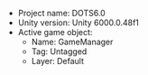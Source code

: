 <!-- UNITY CODE ASSIST INSTRUCTIONS START -->
- Project name: DOTS6.0
- Unity version: Unity 6000.0.48f1
- Active game object:
  - Name: GameManager
  - Tag: Untagged
  - Layer: Default
<!-- UNITY CODE ASSIST INSTRUCTIONS END -->